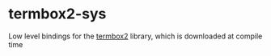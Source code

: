 # termbox2-sys

Low level bindings for the [termbox2] library, which is downloaded at compile
time

[termbox2]: https://github.com/termbox/termbox2
